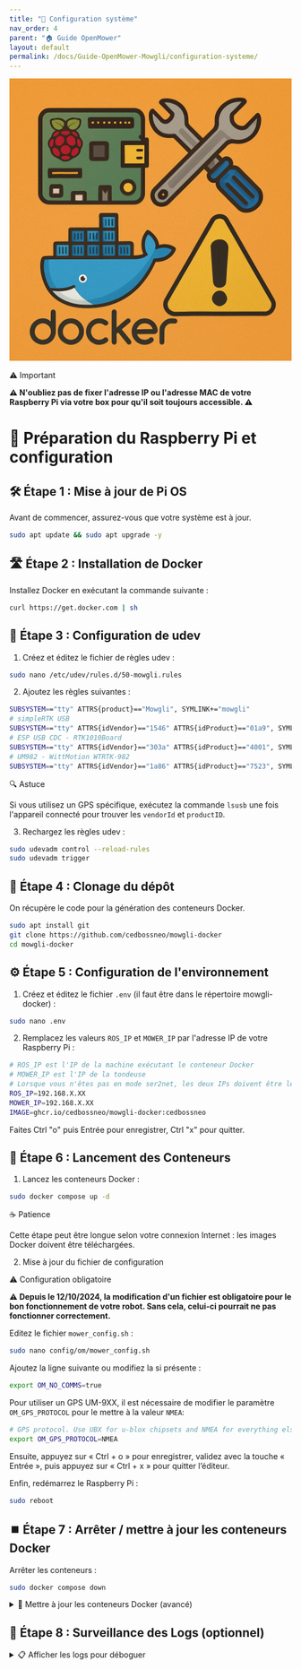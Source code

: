 ```yaml
---
title: "📎 Configuration système"
nav_order: 4
parent: "🏠 Guide OpenMower"
layout: default
permalink: /docs/Guide-OpenMower-Mowgli/configuration-systeme/
---
```

![Illustration configuration-systeme](/img/configuration-systeme.png)

<div class="alert alert--warning">
  <div class="alert-title">⚠️ Important</div>
  <p><strong>⚠️ N'oubliez pas de fixer l'adresse IP ou l'adresse MAC de votre Raspberry Pi via votre box pour qu'il soit toujours accessible. ⚠️</strong></p>
</div>

# 🧰 Préparation du Raspberry Pi et configuration

## 🛠️ Étape 1 : Mise à jour de Pi OS

Avant de commencer, assurez-vous que votre système est à jour.

```sh
sudo apt update && sudo apt upgrade -y
```

## 🛣️ Étape 2 : Installation de Docker

Installez Docker en exécutant la commande suivante :

```sh
curl https://get.docker.com | sh
```

## 🧹 Étape 3 : Configuration de udev

1. Créez et éditez le fichier de règles udev :

```sh
sudo nano /etc/udev/rules.d/50-mowgli.rules
```

2. Ajoutez les règles suivantes :

```sh
SUBSYSTEM=="tty" ATTRS{product}=="Mowgli", SYMLINK+="mowgli"
# simpleRTK USB
SUBSYSTEM=="tty" ATTRS{idVendor}=="1546" ATTRS{idProduct}=="01a9", SYMLINK+="gps"
# ESP USB CDC - RTK1010Board
SUBSYSTEM=="tty" ATTRS{idVendor}=="303a" ATTRS{idProduct}=="4001", SYMLINK+="gps"
# UM982 - WittMotion WTRTK-982
SUBSYSTEM=="tty" ATTRS{idVendor}=="1a86" ATTRS{idProduct}=="7523", SYMLINK+="gps"
```

<div class="alert alert--info">
  <div class="alert-title">🔍 Astuce</div>
  <p>Si vous utilisez un GPS spécifique, exécutez la commande <code>lsusb</code> une fois l'appareil connecté pour trouver les <code>vendorId</code> et <code>productID</code>.</p>
</div>

3. Rechargez les règles udev :

```sh
sudo udevadm control --reload-rules
sudo udevadm trigger
```

## 📅 Étape 4 : Clonage du dépôt

On récupère le code pour la génération des conteneurs Docker.

```sh
sudo apt install git
git clone https://github.com/cedbossneo/mowgli-docker
cd mowgli-docker
```

## ⚙️ Étape 5 : Configuration de l'environnement

1. Créez et éditez le fichier `.env` (il faut être dans le répertoire mowgli-docker) :

```sh
sudo nano .env
```

2. Remplacez les valeurs `ROS_IP` et `MOWER_IP` par l'adresse IP de votre Raspberry Pi :

```sh
# ROS_IP est l'IP de la machine exécutant le conteneur Docker
# MOWER_IP est l'IP de la tondeuse
# Lorsque vous n'êtes pas en mode ser2net, les deux IPs doivent être les mêmes
ROS_IP=192.168.X.XX
MOWER_IP=192.168.X.XX
IMAGE=ghcr.io/cedbossneo/mowgli-docker:cedbossneo
```

Faites Ctrl "o" puis Entrée pour enregistrer, Ctrl "x" pour quitter.

## 🚀 Étape 6 : Lancement des Conteneurs

1. Lancez les conteneurs Docker :

```sh
sudo docker compose up -d
```

<div class="alert alert--info">
  <div class="alert-title">☕ Patience</div>
  <p>Cette étape peut être longue selon votre connexion Internet : les images Docker doivent être téléchargées.</p>
</div>

2. Mise à jour du fichier de configuration

<div class="alert alert--warning">
  <div class="alert-title">⚠️ Configuration obligatoire</div>
  <p><strong>⚠️ Depuis le 12/10/2024, la modification d'un fichier est obligatoire pour le bon fonctionnement de votre robot. Sans cela, celui-ci pourrait ne pas fonctionner correctement.</strong></p>
</div>

Editez le fichier `mower_config.sh` :

```sh
sudo nano config/om/mower_config.sh
```
Ajoutez la ligne suivante ou modifiez la si présente : 
```sh
export OM_NO_COMMS=true
```

Pour utiliser un GPS UM-9XX, il est nécessaire de modifier le paramètre `OM_GPS_PROTOCOL` pour le mettre à la valeur `NMEA`:
```sh
# GPS protocol. Use UBX for u-blox chipsets and NMEA for everything else
export OM_GPS_PROTOCOL=NMEA
```

Ensuite, appuyez sur « Ctrl + o » pour enregistrer, validez avec la touche « Entrée », puis appuyez sur « Ctrl + x » pour quitter l’éditeur.

Enfin, redémarrez le Raspberry Pi :
```sh
sudo reboot
```

## ⏹️ Étape 7 : Arrêter / mettre à jour les conteneurs Docker

Arrêter les conteneurs :

```sh
sudo docker compose down
```

<details>
  <summary>🔄 Mettre à jour les conteneurs Docker (avancé)</summary>

```sh
sudo docker compose pull
sudo docker compose up -d
```
</details>

## 📄 Étape 8 : Surveillance des Logs (optionnel)

<details>
  <summary>📋 Afficher les logs pour déboguer</summary>

```sh
sudo docker compose logs -f
```
Pour quitter : Ctrl + C
</details>
